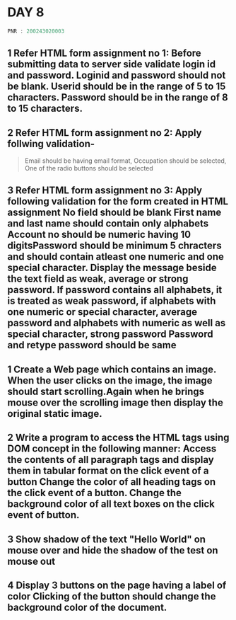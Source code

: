# DAY 8


```c
PNR : 200243020003
```

## 1 Refer HTML form assignment no 1: Before submitting data to server side validate login id and password. Loginid and password should not be blank. Userid should be in the range of 5 to 15 characters. Password should be in the range of 8 to 15 characters.

## 2 Refer HTML form assignment no 2: Apply follwing validation-
>Email should be having email format,
>Occupation should be selected,
>One of the radio buttons should be selected

## 3 Refer HTML form assignment no 3: Apply following validation for the form created in HTML assignment No field should be blank First name and last name should contain only alphabets Account no should be numeric having 10 digitsPassword should be minimum 5 chracters and should contain atleast one numeric and one special character. Display the message beside the text field as weak, average or strong password. If password contains all alphabets, it is treated as weak password, if alphabets with one numeric or special character, average password and alphabets with numeric as well as special character, strong password Password and retype password should be same




## 1 Create a Web page which contains an image. When the user clicks on the image, the image should start scrolling.Again when he brings mouse over the scrolling image then display the original static image.

## 2 Write a program to access the HTML tags using DOM concept in the following manner: Access the contents of all paragraph tags and display them in tabular format on the click event of a button Change the color of all heading tags on the click event of a button. Change the background color of all text boxes on the click event of button.

## 3 Show shadow of the text  "Hello World" on mouse over and hide the shadow of the test on mouse out

## 4 Display 3 buttons on the page having a label of color Clicking of the button should change the background color of the document.